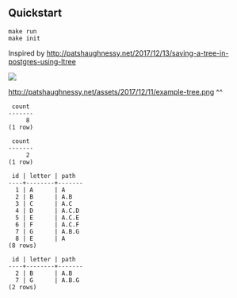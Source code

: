 ## Quickstart

```
make run
make init
```

Inspired by http://patshaughnessy.net/2017/12/13/saving-a-tree-in-postgres-using-ltree

<img src="http://patshaughnessy.net/assets/2017/12/11/example-tree.png">

http://patshaughnessy.net/assets/2017/12/11/example-tree.png ^^


```
 count
-------
     8
(1 row)

 count
-------
     2
(1 row)

 id | letter | path
----+--------+-------
  1 | A      | A
  2 | B      | A.B
  3 | C      | A.C
  4 | D      | A.C.D
  5 | E      | A.C.E
  6 | F      | A.C.F
  7 | G      | A.B.G
  8 | E      | A
(8 rows)

 id | letter | path
----+--------+-------
  2 | B      | A.B
  7 | G      | A.B.G
(2 rows)

```
